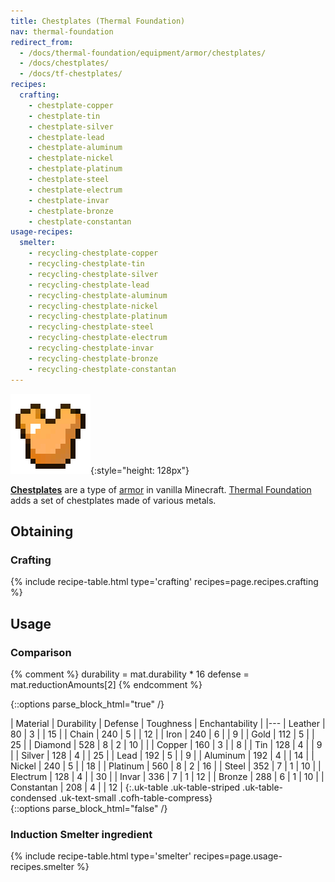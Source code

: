 ```yaml
---
title: Chestplates (Thermal Foundation)
nav: thermal-foundation
redirect_from:
  - /docs/thermal-foundation/equipment/armor/chestplates/
  - /docs/chestplates/
  - /docs/tf-chestplates/
recipes:
  crafting:
    - chestplate-copper
    - chestplate-tin
    - chestplate-silver
    - chestplate-lead
    - chestplate-aluminum
    - chestplate-nickel
    - chestplate-platinum
    - chestplate-steel
    - chestplate-electrum
    - chestplate-invar
    - chestplate-bronze
    - chestplate-constantan
usage-recipes:
  smelter:
    - recycling-chestplate-copper
    - recycling-chestplate-tin
    - recycling-chestplate-silver
    - recycling-chestplate-lead
    - recycling-chestplate-aluminum
    - recycling-chestplate-nickel
    - recycling-chestplate-platinum
    - recycling-chestplate-steel
    - recycling-chestplate-electrum
    - recycling-chestplate-invar
    - recycling-chestplate-bronze
    - recycling-chestplate-constantan
---
```


![Chestplates](/assets/images/thermal-foundation/chestplates.gif){:style="height: 128px"}


**[Chestplates](https://minecraft.gamepedia.com/Chestplate)** are a type of
[armor](https://minecraft.gamepedia.com/Armor) in vanilla Minecraft. [Thermal
Foundation](/docs/thermal-foundation/) adds a set of chestplates made of various
metals.


Obtaining
---------

### Crafting
{% include recipe-table.html type='crafting' recipes=page.recipes.crafting %}


Usage
-----

### Comparison
{% comment %}
durability = mat.durability * 16
defense = mat.reductionAmounts[2]
{% endcomment %}

{::options parse_block_html="true" /}
<div class="uk-overflow-container">
| Material | Durability | Defense | Toughness | Enchantability |
|---
| Leather | 80 | 3 | | 15 |
| Chain | 240 | 5 | | 12 |
| Iron | 240 | 6 | | 9 |
| Gold | 112 | 5 | | 25 |
| Diamond | 528 | 8 | 2 | 10 |
|
| Copper | 160 | 3 | | 8 |
| Tin | 128 | 4 | | 9 |
| Silver | 128 | 4 | | 25 |
| Lead | 192 | 5 | | 9 |
| Aluminum | 192 | 4 | | 14 |
| Nickel | 240 | 5 | | 18 |
| Platinum | 560 | 8 | 2 | 16 |
| Steel | 352 | 7 | 1 | 10 |
| Electrum | 128 | 4 | | 30 |
| Invar | 336 | 7 | 1 | 12 |
| Bronze | 288 | 6 | 1 | 10 |
| Constantan | 208 | 4 | | 12 |
{:.uk-table .uk-table-striped .uk-table-condensed .uk-text-small .cofh-table-compress}
</div>
{::options parse_block_html="false" /}

### Induction Smelter ingredient
{% include recipe-table.html type='smelter' recipes=page.usage-recipes.smelter %}
